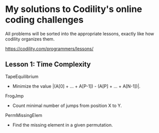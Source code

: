 My solutions to Codility's online coding challenges
==================================================

All problems will be sorted into the appropriate lessons, exactly like how codility organizes them. 

https://codility.com/programmers/lessons/

Lesson 1: Time Complexity
------------------------
TapeEquilibrium
* Minimize the value |(A[0] + ... + A[P-1]) - (A[P] + ... + A[N-1])|.

FrogJmp
* Count minimal number of jumps from position X to Y.

PermMissingElem
* Find the missing element in a given permutation. 

